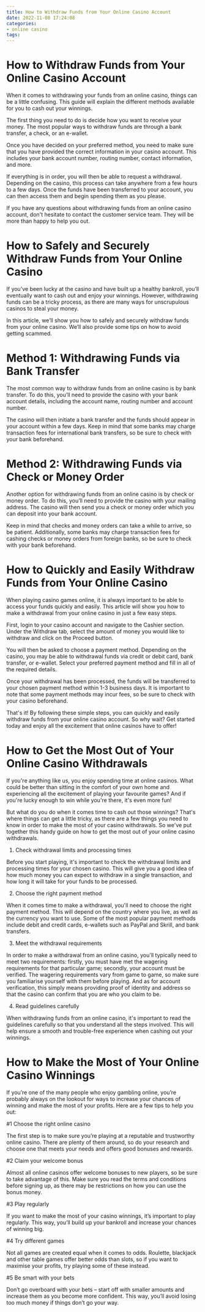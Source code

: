 ```yaml
---
title: How to Withdraw Funds from Your Online Casino Account
date: 2022-11-08 17:24:08
categories:
- online casino
tags:
---
```



#  How to Withdraw Funds from Your Online Casino Account

When it comes to withdrawing your funds from an online casino, things can be a little confusing. This guide will explain the different methods available for you to cash out your winnings.

The first thing you need to do is decide how you want to receive your money. The most popular ways to withdraw funds are through a bank transfer, a check, or an e-wallet.

Once you have decided on your preferred method, you need to make sure that you have provided the correct information in your casino account. This includes your bank account number, routing number, contact information, and more.

If everything is in order, you will then be able to request a withdrawal. Depending on the casino, this process can take anywhere from a few hours to a few days. Once the funds have been transferred to your account, you can then access them and begin spending them as you please.

If you have any questions about withdrawing funds from an online casino account, don't hesitate to contact the customer service team. They will be more than happy to help you out.

#  How to Safely and Securely Withdraw Funds from Your Online Casino

If you’ve been lucky at the casino and have built up a healthy bankroll, you’ll eventually want to cash out and enjoy your winnings. However, withdrawing funds can be a tricky process, as there are many ways for unscrupulous casinos to steal your money.

In this article, we’ll show you how to safely and securely withdraw funds from your online casino. We’ll also provide some tips on how to avoid getting scammed.

# Method 1: Withdrawing Funds via Bank Transfer

The most common way to withdraw funds from an online casino is by bank transfer. To do this, you’ll need to provide the casino with your bank account details, including the account name, routing number and account number.

The casino will then initiate a bank transfer and the funds should appear in your account within a few days. Keep in mind that some banks may charge transaction fees for international bank transfers, so be sure to check with your bank beforehand.

# Method 2: Withdrawing Funds via Check or Money Order

Another option for withdrawing funds from an online casino is by check or money order. To do this, you’ll need to provide the casino with your mailing address. The casino will then send you a check or money order which you can deposit into your bank account.

Keep in mind that checks and money orders can take a while to arrive, so be patient. Additionally, some banks may charge transaction fees for cashing checks or money orders from foreign banks, so be sure to check with your bank beforehand.

#  How to Quickly and Easily Withdraw Funds from Your Online Casino

When playing casino games online, it is always important to be able to access your funds quickly and easily. This article will show you how to make a withdrawal from your online casino in just a few easy steps.

First, login to your casino account and navigate to the Cashier section. Under the Withdraw tab, select the amount of money you would like to withdraw and click on the Proceed button.

You will then be asked to choose a payment method. Depending on the casino, you may be able to withdrawal funds via credit or debit card, bank transfer, or e-wallet. Select your preferred payment method and fill in all of the required details.

Once your withdrawal has been processed, the funds will be transferred to your chosen payment method within 1-3 business days. It is important to note that some payment methods may incur fees, so be sure to check with your casino beforehand.

That's it! By following these simple steps, you can quickly and easily withdraw funds from your online casino account. So why wait? Get started today and enjoy all the excitement that online casinos have to offer!

#  How to Get the Most Out of Your Online Casino Withdrawals

If you're anything like us, you enjoy spending time at online casinos. What could be better than sitting in the comfort of your own home and experiencing all the excitement of playing your favourite games? And if you're lucky enough to win while you're there, it's even more fun!

But what do you do when it comes time to cash out those winnings? That's where things can get a little tricky, as there are a few things you need to know in order to make the most of your casino withdrawals. So we've put together this handy guide on how to get the most out of your online casino withdrawals.

1. Check withdrawal limits and processing times

Before you start playing, it's important to check the withdrawal limits and processing times for your chosen casino. This will give you a good idea of how much money you can expect to withdraw in a single transaction, and how long it will take for your funds to be processed.

2. Choose the right payment method

When it comes time to make a withdrawal, you'll need to choose the right payment method. This will depend on the country where you live, as well as the currency you want to use. Some of the most popular payment methods include debit and credit cards, e-wallets such as PayPal and Skrill, and bank transfers.

3. Meet the withdrawal requirements

In order to make a withdrawal from an online casino, you'll typically need to meet two requirements: firstly, you must have met the wagering requirements for that particular game; secondly, your account must be verified. The wagering requirements vary from game to game, so make sure you familiarise yourself with them before playing. And as for account verification, this simply means providing proof of identity and address so that the casino can confirm that you are who you claim to be.

4. Read guidelines carefully

When withdrawing funds from an online casino, it's important to read the guidelines carefully so that you understand all the steps involved. This will help ensure a smooth and trouble-free experience when cashing out your winnings.

#  How to Make the Most of Your Online Casino Winnings

If you’re one of the many people who enjoy gambling online, you’re probably always on the lookout for ways to increase your chances of winning and make the most of your profits. Here are a few tips to help you out:

#1 Choose the right online casino

The first step is to make sure you’re playing at a reputable and trustworthy online casino. There are plenty of them around, so do your research and choose one that meets your needs and offers good bonuses and rewards.

#2 Claim your welcome bonus

Almost all online casinos offer welcome bonuses to new players, so be sure to take advantage of this. Make sure you read the terms and conditions before signing up, as there may be restrictions on how you can use the bonus money.

#3 Play regularly

If you want to make the most of your casino winnings, it’s important to play regularly. This way, you’ll build up your bankroll and increase your chances of winning big.

#4 Try different games

Not all games are created equal when it comes to odds. Roulette, blackjack and other table games offer better odds than slots, so if you want to maximise your profits, try playing some of these instead.

#5 Be smart with your bets

Don’t go overboard with your bets – start off with smaller amounts and increase them as you become more confident. This way, you’ll avoid losing too much money if things don’t go your way.